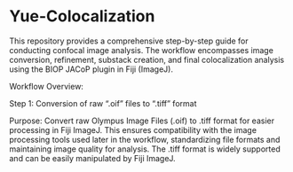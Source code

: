 # Yue-Colocalization
This repository provides a comprehensive step-by-step guide for conducting confocal image analysis. The workflow encompasses image conversion, refinement, substack creation, and final colocalization analysis using the BIOP JACoP plugin in Fiji (ImageJ).

<p>Workflow Overview:</p>
    Step 1: Conversion of raw “.oif” files to “.tiff” format
    <p> Purpose: Convert raw Olympus Image Files (.oif) to .tiff format for easier processing in Fiji ImageJ.
    This ensures compatibility with the image processing tools used later in the workflow, standardizing file formats and maintaining image quality for analysis. The .tiff format is widely supported and can be easily manipulated by Fiji ImageJ.</p>